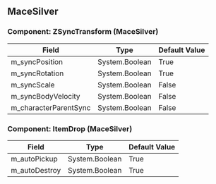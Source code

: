 ## MaceSilver

### Component: ZSyncTransform (MaceSilver)

|Field|Type|Default Value|
|-----|----|-------------|
|m_syncPosition|System.Boolean|True|
|m_syncRotation|System.Boolean|True|
|m_syncScale|System.Boolean|False|
|m_syncBodyVelocity|System.Boolean|False|
|m_characterParentSync|System.Boolean|False|

### Component: ItemDrop (MaceSilver)

|Field|Type|Default Value|
|-----|----|-------------|
|m_autoPickup|System.Boolean|True|
|m_autoDestroy|System.Boolean|True|


